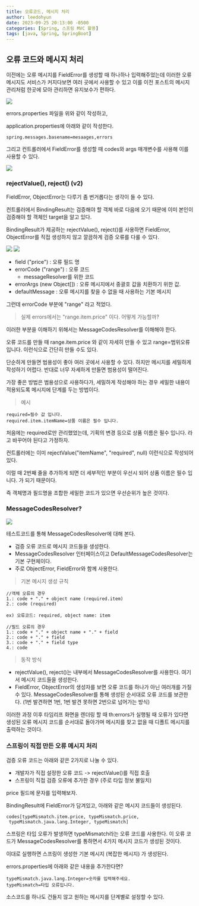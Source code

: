 ```yaml
---
title: 오류코드, 메시지 처리
author: leedohyun
date: 2023-09-25 20:13:00 -0500
categories: [Spring, 스프링 MVC 활용]
tags: [java, Spring, SpringBoot]
---
```


## 오류 코드와 메시지 처리

이전에는 오류 메시지를 FieldError를 생성할 때 하나하나 입력해주었는데 이러한 오류메시지도 서비스가 커지다보면 여러 곳에서 사용할 수 있고 이를 이전 포스트의 메시지 관리처럼 한곳에 모아 관리하면 유지보수가 편하다.

![](https://blog.kakaocdn.net/dn/mUDhO/btsv0p9YrhS/UfStp3qKzLG4jxYrYajqn0/img.png)

errors.properties 파일을 위와 같이 작성하고,

application.properties에 아래와 같이 작성한다.

```
spring.messages.basename=mesaages,errors
```

그리고 컨트롤러에서 FieldError를 생성할 때 codes와 args 매개변수를 사용해 이를 사용할 수 있다.

![](https://blog.kakaocdn.net/dn/k1uxE/btsv7dOJkna/DYMufOC6bih8TypiIlomH1/img.png)

### rejectValue(), reject() (v2)

FieldError, ObjectError는 다루기 좀 번거롭다는 생각이 들 수 있다.

컨트롤러에서 BindingResult는 검증해야 할 객체 바로 다음에 오기 때문에 이미 본인이 검증해야 할 객체인 target을 알고 있다.

BindingResult가 제공하는 rejectValue(), reject()를 사용하면 FieldError, ObjectError를 직접 생성하지 않고 깔끔하게 검증 오류를 다룰 수 있다.

![](https://blog.kakaocdn.net/dn/cIoMSA/btsvXQtvWxW/Y4VM0t4fG8qKp4kD4znfv0/img.png)
![](https://blog.kakaocdn.net/dn/b6JRMq/btsvYYEU8XA/elR6LLAZLQU6INZhEHckIK/img.png)

- field ("price") : 오류 필드 명
- errorCode ("range") : 오류 코드
	- messageResolver를 위한 코드
- errorArgs (new Object[]) : 오류 메시지에서 중괄호 값을 치환하기 위한 값.
- defaultMessage : 오류 메시지를 찾을 수 없을 때 사용하는 기본 메시지 


그런데 errorCode 부분에 "range" 라고 적었다.

> 실제 errors에서는 "range.item.price" 이다. 어떻게 가능할까?

이러한 부분을 이해하기 위해서는 MessageCodesResolver를 이해해야 한다.

오류 코드를 만들 때 range.item.price 와 같이 자세히 만들 수 있고 range=범위오류입니다. 이런식으로 간단히 만들 수도 있다.

단순하게 만들면 범용성이 좋아 여러 곳에서 사용할 수 있다. 하지만 메시지를 세밀하게 작성하기 어렵다. 반대로 너무 자세하게 만들면 범용성이 떨어진다.

가장 좋은 방법은 범용성으로 사용하다가, 세밀하게 작성해야 하는 경우 세밀한 내용이 적용되도록 메시지에 단계를 두는 방법이다.

> 예시

```
required=필수 값 입니다.
required.item.itemName=상품 이름은 필수 입니다.
```

처음에는 required로만 관리했었는데, 기획의 변경 등으로 상품 이름은 필수 입니다. 라고 바꾸어야 된다고 가정하자.

컨트롤러에는 이미 rejectValue("itemName", "required", null) 이런식으로 작성되어있다.

이럴 때 2번째 줄을 추가하게 되면 더 세부적인 부분이 우선시 되어 상품 이름은 필수 입니다. 가 되기 때문이다.

즉 객체명과 필드명을 조합한 세밀한 코드가 있으면 우선순위가 높은 것이다.

### MessageCodesResolver?

![](https://blog.kakaocdn.net/dn/XmtdK/btsvXUpmZWh/41HveHprP6wIpEOrygVuK1/img.png)

테스트코드를 통해 MessageCodesResolver에 대해 본다.

- 검증 오류 코드로 메시지 코드들을 생성한다.
- MessageCodesResolver 인터페이스이고 DefaultMessageCodesResolver는 기본 구현체이다.
- 주로 ObjectError, FieldError와 함께 사용한다.

> 기본 메시지 생성 규칙

```
//객체 오류의 경우
1.: code + "." + object name (required.item)
2.: code (required)

ex) 오류코드: required, object name: item

//필드 오류의 경우
1.: code + "." + object name + "." + field
2.: code + "." + field
3.: code + "." + field type
4.: code
```

> 동작 방식

- rejectValue(), reject()는 내부에서 MessageCodesResolver를 사용한다. 여기서 메시지 코드들을 생성한다.
- FieldError, ObjectError의 생성자를 보면 오류 코드를 하나가 아닌 여러개를 가질 수 있다. MessageCodesResolver를 통해 생성된 순서대로 오류 코드를 보관한다. (1번 발견하면 1번, 1번 발견 못하면 2번으로 넘어가는 방식)

이러한 과정 이후 타임리프 화면을 렌더링 할 때 th:errors가 실행될 때 오류가 있다면 생성된 오류 메시지 코드를 순서대로 돌아가며 메시지를 찾고 없을 때 디폴트 메시지를 출력하는 것이다.

### 스프링이 직접 만든 오류 메시지 처리

검증 오류 코드는 아래와 같은 2가지로 나눌 수 있다.

- 개발자가 직접 설정한 오류 코드 -> rejectValue()를 직접 호출
- 스프링이 직접 검증 오류에 추가한 경우 (주로 타입 정보 불일치)

price 필드에 문자를 입력해보자.

BindingResult에 FieldError가 담겨있고, 아래와 같은 메시지 코드들이 생성된다.

```
codes[typeMismatch.item.price, typeMismatch.price,
 typeMismatch.java.lang.Integer, typeMismatch]
```

스프링은 타입 오류가 발생하면 typeMismatch라는 오류 코드를 사용한다. 이 오류 코드가 MessageCodesResolver를 통하면서 4가지 메시지 코드가 생성된 것이다.

이대로 실행하면 스프링이 생성한 기본 메시지 (복잡한 메시지) 가 생성된다.

errors.properties에 아래와 같은 내용을 추가한다면?

```
typeMismatch.java.lang.Integer=숫자를 입력해주세요.
typeMismatch=타입 오류입니다.
```

소스코드를 하나도 건들지 않고 원하는 메시지를 단계별로 설정할 수 있다.
